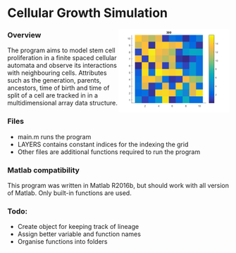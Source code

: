 # Cellular Growth Simulation

<img src = "img/[12,16].[10,10].300.SPLIT_TIME.png" align = "right" width = "50%" height = "50%">

### Overview
The program aims to model stem cell proliferation in a finite spaced cellular automata and observe its interactions with neighbouring cells. Attributes such as the generation, parents, ancestors, time of birth and time of split of a cell are tracked in in a multidimensional array data structure.

### Files
* main.m runs the program
* LAYERS contains constant indices for the indexing the grid
* Other files are additional functions required to run the program

### Matlab compatibility
This program was written in Matlab R2016b, but should work with all version of Matlab. Only built-in functions are used.

### Todo:
* Create object for keeping track of lineage
* Assign better variable and function names
* Organise functions into folders
